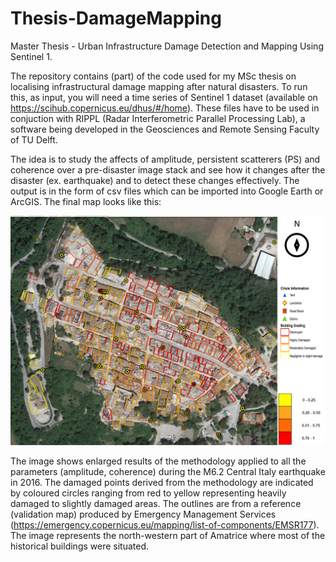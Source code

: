 # Thesis-DamageMapping
Master Thesis - Urban Infrastructure Damage Detection and Mapping Using Sentinel 1.

The repository contains (part) of the code used for my MSc thesis on localising infrastructural damage mapping after natural disasters. 
To run this, as input, you will need a time series of Sentinel 1 dataset (available on https://scihub.copernicus.eu/dhus/#/home). These files have to be used in conjuction with RIPPL (Radar Interferometric Parallel Processing Lab), a software being developed in the Geosciences and Remote Sensing Faculty of TU Delft.

The idea is to study the affects of amplitude, persistent scatterers (PS) and coherence over a pre-disaster image stack and see how it changes after the disaster (ex. earthquake)  and to detect these changes effectively. The output is in the form of csv files which can be imported into Google Earth or ArcGIS. The final map looks like this:

<p align="center">
  <img width="720" src="OutputMapAmatrice.png?sanitize=true">
</p>

The image shows enlarged results of the methodology applied to all the parameters (amplitude, coherence) during the M6.2 Central Italy earthquake in 2016. The damaged points derived from the methodology are indicated by coloured circles ranging from red to yellow representing heavily damaged to slightly damaged areas. The outlines are from a reference (validation map) produced by Emergency Management Services (https://emergency.copernicus.eu/mapping/list-of-components/EMSR177). The image represents the north-western part of Amatrice where most of the historical buildings were situated. 
